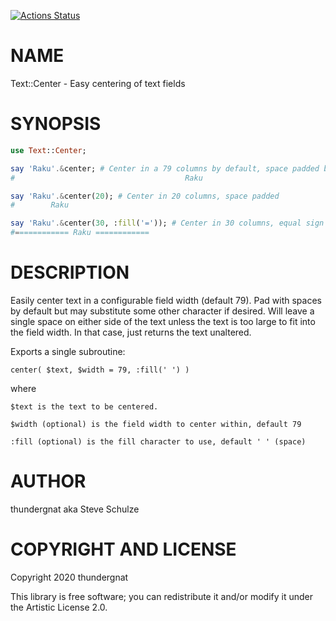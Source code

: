 [![Actions Status](https://github.com/thundergnat/Text-Center/actions/workflows/test.yml/badge.svg)](https://github.com/thundergnat/Text-Center/actions)

NAME
====

Text::Center - Easy centering of text fields

SYNOPSIS
========

```raku
use Text::Center;

say 'Raku'.&center; # Center in a 79 columns by default, space padded by default
#                                      Raku

say 'Raku'.&center(20); # Center in 20 columns, space padded
#        Raku

say 'Raku'.&center(30, :fill('=')); # Center in 30 columns, equal sign padded
#============ Raku ============
```

DESCRIPTION
===========

Easily center text in a configurable field width (default 79). Pad with spaces by default but may substitute some other character if desired. Will leave a single space on either side of the text unless the text is too large to fit into the field width. In that case, just returns the text unaltered.

Exports a single subroutine:

`center( $text, $width = 79, :fill(' ') )`

where

    $text is the text to be centered.

    $width (optional) is the field width to center within, default 79

    :fill (optional) is the fill character to use, default ' ' (space)

AUTHOR
======

thundergnat aka Steve Schulze

COPYRIGHT AND LICENSE
=====================

Copyright 2020 thundergnat

This library is free software; you can redistribute it and/or modify it under the Artistic License 2.0.

